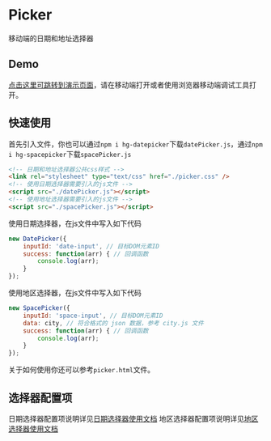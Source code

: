 # Picker
移动端的日期和地址选择器
## Demo
[点击这里可跳转到演示页面](https://hamger.github.io/demo/picker/picker.html)，请在移动端打开或者使用浏览器移动端调试工具打开。 
## 快速使用 
首先引入文件，你也可以通过`npm i hg-datepicker`下载`datePicker.js`，通过`npm i hg-spacepicker`下载`spacePicker.js`
```html
<!-- 日期和地址选择器公共css样式 -->
<link rel="stylesheet" type="text/css" href="./picker.css" />
<!-- 使用日期选择器需要引入的js文件 -->
<script src="./datePicker.js"></script>
<!-- 使用地址选择器需要引入的js文件 -->
<script src="./spacePicker.js"></script>
```
使用日期选择器，在js文件中写入如下代码
```js
new DatePicker({
    inputId: 'date-input', // 目标DOM元素ID
    success: function(arr) { // 回调函数
        console.log(arr);
    }
});
```
使用地区选择器，在js文件中写入如下代码
```js
new SpacePicker({
    inputId: 'space-input', // 目标DOM元素ID
    data: city, // 符合格式的 json 数据，参考 city.js 文件
    success: function(arr) { // 回调函数
        console.log(arr);
    }
});
```
关于如何使用你还可以参考`picker.html`文件。
## 选择器配置项
日期选择器配置项说明详见[日期选择器使用文档](https://github.com/hamger/Picker/blob/master/datePicker/README.md)
地区选择器配置项说明详见[地区选择器使用文档](https://github.com/hamger/Picker/blob/master/spacePicker/README.md)
